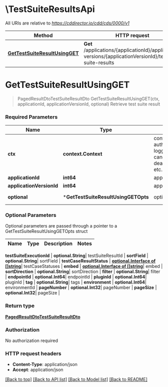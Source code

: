 # \TestSuiteResultsApi

All URIs are relative to *https://cddirector.io/cdd/cds/0000/v1*

Method | HTTP request | Description
------------- | ------------- | -------------
[**GetTestSuiteResultUsingGET**](TestSuiteResultsApi.md#GetTestSuiteResultUsingGET) | **Get** /applications/{applicationId}/application-versions/{applicationVersionId}/test-suite-results | Retrieve test suite result


# **GetTestSuiteResultUsingGET**
> PagedResultDtoTestSuiteResultDto GetTestSuiteResultUsingGET(ctx, applicationId, applicationVersionId, optional)
Retrieve test suite result

### Required Parameters

Name | Type | Description  | Notes
------------- | ------------- | ------------- | -------------
 **ctx** | **context.Context** | context for authentication, logging, cancellation, deadlines, tracing, etc.
  **applicationId** | **int64**| applicationId | 
  **applicationVersionId** | **int64**| applicationVersionId | 
 **optional** | ***GetTestSuiteResultUsingGETOpts** | optional parameters | nil if no parameters

### Optional Parameters
Optional parameters are passed through a pointer to a GetTestSuiteResultUsingGETOpts struct

Name | Type | Description  | Notes
------------- | ------------- | ------------- | -------------


 **testSuiteExecutionId** | **optional.String**| testSuiteResultId | 
 **sortField** | **optional.String**| sortField | 
 **testCaseResultStatus** | [**optional.Interface of []string**](string.md)| testCaseStatuses | 
 **embed** | [**optional.Interface of []string**](string.md)| embed | 
 **sortDirection** | **optional.String**| sortDirection | 
 **filter** | **optional.String**| filter | 
 **endpointId** | **optional.Int64**| endpointId | 
 **pluginId** | **optional.Int64**| pluginId | 
 **tag** | **optional.String**| tags | 
 **environment** | **optional.Int64**| environmentId | 
 **pageNumber** | **optional.Int32**| pageNumber | 
 **pageSize** | **optional.Int32**| pageSize | 

### Return type

[**PagedResultDtoTestSuiteResultDto**](PagedResultDto«TestSuiteResultDto».md)

### Authorization

No authorization required

### HTTP request headers

 - **Content-Type**: application/json
 - **Accept**: application/json

[[Back to top]](#) [[Back to API list]](../README.md#documentation-for-api-endpoints) [[Back to Model list]](../README.md#documentation-for-models) [[Back to README]](../README.md)

